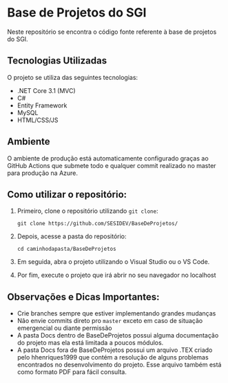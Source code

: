 # Base de Projetos do SGI

Neste repositório se encontra o código fonte referente à base de projetos do SGI.

## Tecnologias Utilizadas

O projeto se utiliza das seguintes tecnologias:

- .NET Core 3.1 (MVC) 
- C#
- Entity Framework
- MySQL
- HTML/CSS/JS

## Ambiente

O ambiente de produção está automaticamente configurado graças ao GitHub Actions que submete todo e qualquer commit realizado no master para produção na Azure.

## Como utilizar o repositório:

1. Primeiro, clone o repositório utilizando `git clone`:

    `git clone https://github.com/SESIDEV/BaseDeProjetos/`

2. Depois, acesse a pasta do repositório:

    `cd caminhodapasta/BaseDeProjetos`

3. Em seguida, abra o projeto utilizando o Visual Studio ou o VS Code.
4. Por fim, execute o projeto que irá abrir no seu navegador no localhost

## Observações e Dicas Importantes:

- Crie branches sempre que estiver implementando grandes mudanças
- Não envie commits direto pro `master` exceto em caso de situação emergencial ou diante permissão
- A pasta Docs dentro de BaseDeProjetos possui alguma documentação do projeto mas ela está limitada a poucos módulos.
- A pasta Docs fora de BaseDeProjetos possui um arquivo .TEX criado pelo hhenriques1999 que contém a resolução de alguns problemas encontrados no desenvolvimento do projeto. Esse arquivo também está como formato PDF para fácil consulta.
